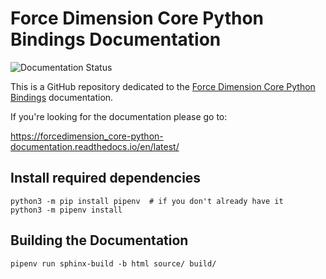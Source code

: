 # Force Dimension Core Python Bindings Documentation

![Documentation Status](https://img.shields.io/readthedocs/force-dimension-core-python-documentation)

This is a GitHub repository dedicated to the [Force Dimension Core Python Bindings](https://github.com/EmDash00/forcedimension_core-python) documentation.

If you're looking for the documentation please go to:

https://forcedimension_core-python-documentation.readthedocs.io/en/latest/

## Install required dependencies


```
python3 -m pip install pipenv  # if you don't already have it
python3 -m pipenv install
```


## Building the Documentation


```
pipenv run sphinx-build -b html source/ build/
```
